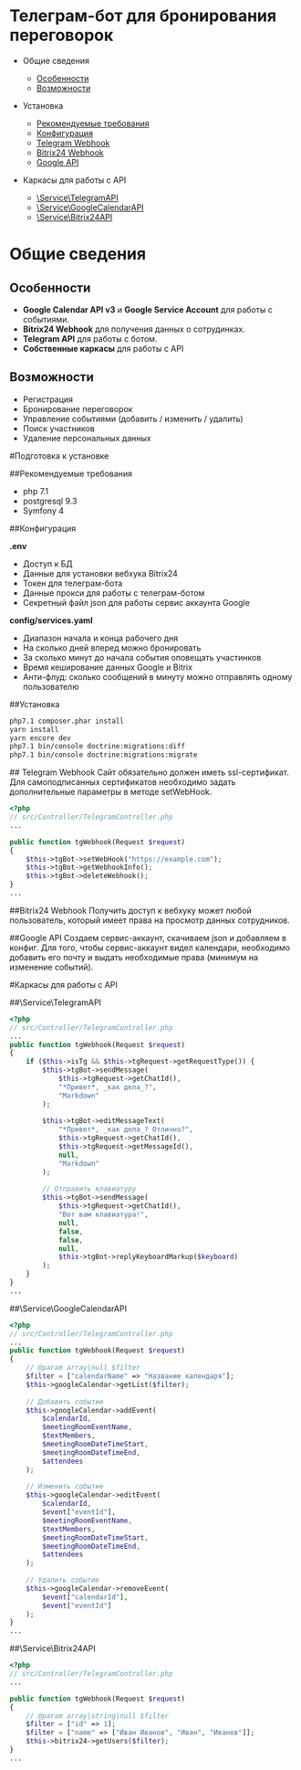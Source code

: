 # Телеграм-бот для бронирования переговорок


- Общие сведения
  - [Особенности](#Особенности)
  - [Возможности](#Возможности)
- Установка
  - [Рекомендуемые требования](#Рекомендуемые-требования)
  - [Конфигурация](#Конфигурация)
  - [Telegram Webhook](#Telegram&nbsp;Webhook)
  - [Bitrix24 Webhook](#Bitrix24&nbsp;Webhook)
  - [Google API](#Google&nbsp;API)

- Каркасы для работы с API
  - [\Service\TelegramAPI](#\Service\TelegramAPI)
  - [\Service\GoogleCalendarAPI](#\Service\GoogleCalendarAPI)
  - [\Service\Bitrix24API](#\Service\Bitrix24API)

# Общие сведения


## Особенности

- **Google Calendar API v3** и **Google Service Account** для работы с событиями. 
- **Bitrix24 Webhook** для получения данных о сотрудинках.
- **Telegram API** для работы с ботом.
- **Собственные каркасы** для работы с API

## Возможности

- Регистрация
- Бронирование переговорок
- Управление событиями (добавить / изменить / удалить)
- Поиск участников
- Удаление персональных данных

#Подготовка к установке


##Рекомендуемые требования

- php 7.1
- postgresql 9.3
- Symfony 4

##Конфигурация

**.env**
- Доступ к БД
- Данные для установки вебхука Bitrix24
- Токен для телеграм-бота
- Данные прокси для работы с телеграм-ботом
- Секретный файл json для работы сервис аккаунта Google

**config/services.yaml**
- Диапазон начала и конца рабочего дня
- На сколько дней вперед можно бронировать
- За сколько минут до начала события оповещать участинков
- Время кеширование данных Google и Bitrix
- Анти-флуд: сколько сообщений в минуту можно отправлять одному пользователю

##Установка
```bash
php7.1 composer.phar install
yarn install
yarn encore dev
php7.1 bin/console doctrine:migrations:diff
php7.1 bin/console doctrine:migrations:migrate
```

##&nbsp;Telegram&nbsp;Webhook
Сайт обязательно должен иметь ssl-сертификат. Для самоподписанных сертификатов необходимо задать дополнительные
параметры в методе setWebHook.
```php
<?php
// src/Controller/TelegramController.php
...

public function tgWebhook(Request $request)
{
    $this->tgBot->setWebHook("https://example.com");
    $this->tgBot->getWebhookInfo();
    $this->tgBot->deleteWebhook();
}
...
```

##Bitrix24&nbsp;Webhook
Получить доступ к вебхуку может любой пользователь, который имеет права на просмотр данных сотрудников.

##Google&nbsp;API
Создаем сервис-аккаунт, скачиваем json и добавляем в конфиг. Для того, чтобы сервис-аккаунт видел календари, необходимо
добавить его почту и выдать необходимые права (минимум на изменение событий).

#Каркасы для работы с API

##\Service\TelegramAPI

```php
<?php
// src/Controller/TelegramController.php
...
public function tgWebhook(Request $request)
{
    if ($this->isTg && $this->tgRequest->getRequestType()) {
        $this->tgBot->sendMessage(
            $this->tgRequest->getChatId(),
            "*Привет*, _как дела_?",
            "Markdown"
        );
        
        $this->tgBot->editMessageText(
            "*Привет*, _как дела_? Отлично?",
            $this->tgRequest->getChatId(),
            $this->tgRequest->getMessageId(),
            null,
            "Markdown"
        );
        
        // Отправить клавиатуру
        $this->tgBot->sendMessage(
            $this->tgRequest->getChatId(),
            "Вот вам клавиатура!",
            null,
            false,
            false,
            null,
            $this->tgBot->replyKeyboardMarkup($keyboard)
        );
    }
}
...
```

##\Service\GoogleCalendarAPI

```php
<?php
// src/Controller/TelegramController.php
...
public function tgWebhook(Request $request)
{
    // @param array|null $filter
    $filter = ["calendarName" => "Название календаря"];
    $this->googleCalendar->getList($filter);
    
    // Добавить событие
    $this->googleCalendar->addEvent(
        $calendarId,
        $meetingRoomEventName,
        $textMembers,
        $meetingRoomDateTimeStart,
        $meetingRoomDateTimeEnd,
        $attendees
    );
    
    // Изменить событие
    $this->googleCalendar->editEvent(
        $calendarId,
        $event["eventId"],
        $meetingRoomEventName,
        $textMembers,
        $meetingRoomDateTimeStart,
        $meetingRoomDateTimeEnd,
        $attendees
    );
    
    // Удалить событие
    $this->googleCalendar->removeEvent(
        $event["calendarId"], 
        $event["eventId"]
    );
}
...
```

##\Service\Bitrix24API

```php
<?php
// src/Controller/TelegramController.php
...

public function tgWebhook(Request $request)
{
    // @param array|string|null $filter
    $filter = ["id" => 1];
    $filter = ["name" => ["Иван Иванов", "Иван", "Иванов"]];
    $this->bitrix24->getUsers($filter);
}
...
```